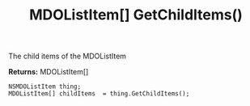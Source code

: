 ﻿---
uid: crmscript_ref_NSMDOListItem_GetChildItems
title: MDOListItem[] GetChildItems()
intellisense: NSMDOListItem.GetChildItems
keywords: NSMDOListItem, GetChildItems
so.topic: reference
---

The child items of the MDOListItem

**Returns:** MDOListItem[]


```crmscript
NSMDOListItem thing;
MDOListItem[] childItems  = thing.GetChildItems();
```


